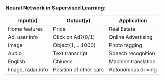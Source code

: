 ### Neural Network in Supervised Learning:
| Input(x)          | Output(y)              | Application         |
|-------------------|------------------------|---------------------|
| Home features     | Price                  | Real Estate         |
| Ad, user info     | Click on Ad?(0/1)      | Online Advertising  |
| Image             | Object(1,...,1000)     | Photo tagging       |
| Audio             | Text transcript        | Speech recognition  |
| English           | Chinese                | Machine translation |
| Image, radar info | Position of other cars | Autonomous driving  |

